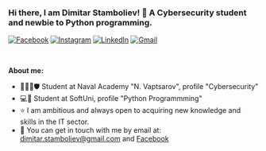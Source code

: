### Hi there, I am Dimitar Stamboliev! 👋 A Cybersecurity student and newbie to Python programming.

[![Facebook](https://img.shields.io/badge/-Facebook-00B2FF?style=flat-square&logo=Facebook&logoColor=white)](https://www.facebook.com/profile.php?id=100002989534285)
[![Instagram](https://img.shields.io/badge/-Instagram-e4405f?style=flat-square&logo=Instagram&logoColor=white)](https://www.instagram.com/dimitar.s01/) 
[![LinkedIn](https://img.shields.io/badge/-LinkedIn-0e76a8?style=flat-square&logo=Linkedin&logoColor=white)](www.linkedin.com/in/dimitar-stamboliev-ba881a245) 
[![Gmail](https://img.shields.io/badge/-Gmail-c14438?style=flat&logo=Gmail&logoColor=white)](mailto:dimitar.stamboliev@gmail.com)

&nbsp;

**About me:**

- 👨🏻‍💻🛡️ Student at Naval Academy "N. Vaptsarov", profile "Cybersecurity"
- 💻🐍 Student at SoftUni, profile "Python Programmming"
- ⭐ I am ambitious and always open to acquiring new knowledge and skills in the IT sector.
- 🚀 You can get in touch with me by email at: dimitar.stamboliev@gmail.com and [Facebook](https://www.facebook.com/profile.php?id=100002989534285)
